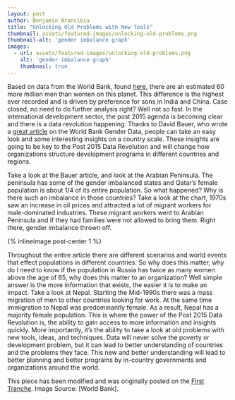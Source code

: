 ```yaml
---
layout: post
author: Benjamin Arancibia
title: "Unlocking Old Problems with New Tools"
thumbnail: assets/featured-images/unlocking-old-problems.png
thumbnail-alt: 'gender imbalance graph'
images:
  - url: assets/featured-images/unlocking-old-problems.png
    alt: 'gender imbalance graph'
    thumbnail: true
---
```


Based on data from the World Bank, found [here](http://data.worldbank.org/indicator/SP.POP.TOTL.FE.ZS/countries/1W?display=default), there are an estimated 60 more million men than women on this planet. This difference is the highest ever recorded and is driven by preference for sons in India and China. Case closed, no need to do further analysis right? Well not so fast. In the international development sector, the post 2015 agenda is becoming clear and there is a data revolution happening. Thanks to David Bauer, who wrote a [great article](http://qz.com/335183/heres-why-men-on-earth-outnumber-women-by-60-million/) on the World Bank Gender Data, people can take an easy look and some interesting insights on a country scale. These insights are going to be key to the Post 2015 Data Revolution and will change how organizations structure development programs in different countries and regions.

Take a look at the Bauer article, and look at the Arabian Peninsula. The peninsula has some of the gender imbalanced states and Qatar’s female population is about 1/4 of its entire population. So what happened? Why is there such an imbalance in those countries? Take a look at the chart, 1970s saw an increase in oil prices and attracted a lot of migrant workers for male-dominated industries. These migrant workers went to Arabian Peninsula and if they had families were not allowed to bring them. Right there, gender imbalance thrown off.

{% inlineimage post-center 1 %}

Throughout the entire article there are different scenarios and world events that effect populations in different countries. So why does this matter, why do I need to know if the population in Russia has twice as many women above the age of 65, why does this matter to an organization? Well simple answer is the more information that exists, the easier it is to make an impact. Take a look at Nepal. Starting the Mid-1990s there was a mass migration of men to other countries looking for work. At the same time immigration to Nepal was predominantly female. As a result, Nepal has a majority female population. This is where the power of the Post 2015 Data Revolution is, the ability to gain access to more information and insights quickly. More importantly, it’s the ability to take a look at old problems with new tools, ideas, and techniques. Data will never solve the poverty or development problem, but it can lead to better understanding of countries and the problems they face. This new and better understanding will lead to better planning and better programs by in-country governments and organizations around the world.

This piece has been modified and was originally posted on the [First Tranche](http://aiddata.org/blog/this-week-unlocking-old-problems-with-new-tools). Image Source: [World Bank].

